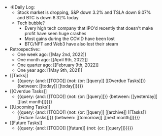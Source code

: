- ☀️Daily Log:
    - Stock market is dropping, S&P down 3.2% and TSLA down 9.07% and BTC is down 8.32% today
    - Tech bubble?
        - Every high tech company that IPO'd recently that doesn't make profit have seen huge crashes
        - Most gains during the COVID have been lost 
        - BTC/NFT and Web3 have also lost their steam
- Retrospective::
    - One week ago: [[May 2nd, 2022]]
    - One month ago: [[April 9th, 2022]]
    - One quarter ago: [[February 9th, 2022]]
    - One year ago: [[May 9th, 2021]]
- [[Tasks]]
    - {{query: {and: [[TODO]] {not: {or: [[query]] [[Overdue Tasks]]}} {between: [[today]] [[today]]}}}}
- [[Overdue Tasks]]
    - {{query: {and: [[TODO]] {not: {or: [[query]]}} {between: [[yesterday]] [[last month]]}}}}
- [[Upcoming Tasks]]
    - {{query: {and: [[TODO]] {not: {or: [[query]] [[archive]] [[Tasks]] [[Future Tasks]]}} {between: [[tomorrow]] [[next month]]}}}}
- [[Future Tasks]]
    - {{query: {and: [[TODO]] [[future]] {not: {or: [[query]]}}}}}
